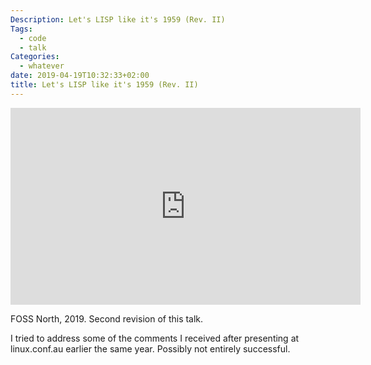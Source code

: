 ```yaml
---
Description: Let's LISP like it's 1959 (Rev. II)
Tags:
  - code
  - talk
Categories:
  - whatever
date: 2019-04-19T10:32:33+02:00
title: Let's LISP like it's 1959 (Rev. II)
---
```


<iframe width="560" height="315" src="https://www.youtube.com/embed/F140RNyuKXg?controls=0" frameborder="0" allow="accelerometer; autoplay; encrypted-media; gyroscope; picture-in-picture" allowfullscreen></iframe>

FOSS North, 2019. Second revision of this talk.

I tried to address some of the comments I received after presenting at linux.conf.au earlier the same year. Possibly not entirely successful.

